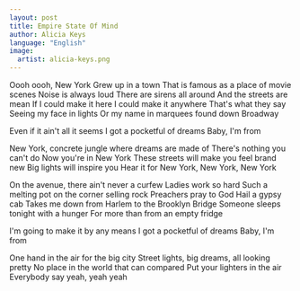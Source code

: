 ```yaml
---
layout: post
title: Empire State Of Mind
author: Alicia Keys
language: "English"
image:
  artist: alicia-keys.png
---
```

Oooh oooh, New York Grew up in a town
That is famous as a place of movie scenes
Noise is always loud
There are sirens all around
And the streets are mean
If I could make it here
I could make it anywhere
That's what they say
Seeing my face in lights
Or my name in marquees found down Broadway

Even if it ain't all it seems
I got a pocketful of dreams
Baby, I'm from

New York, concrete jungle where dreams are made of
There's nothing you can't do
Now you're in New York
These streets will make you feel brand new
Big lights will inspire you
Hear it for New York, New York, New York

On the avenue, there ain't never a curfew
Ladies work so hard
Such a melting pot on the corner selling rock
Preachers pray to God
Hail a gypsy cab
Takes me down from Harlem to the Brooklyn Bridge
Someone sleeps tonight with a hunger
For more than from an empty fridge

I'm going to make it by any means
I got a pocketful of dreams
Baby, I'm from

One hand in the air for the big city
Street lights, big dreams, all looking pretty
No place in the world that can compared
Put your lighters in the air
Everybody say yeah, yeah yeah
